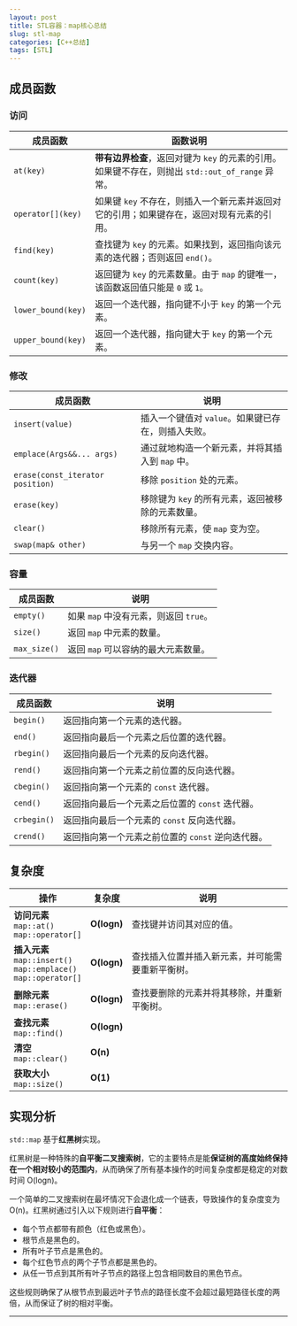 ```yaml
---
layout: post
title: STL容器：map核心总结
slug: stl-map
categories: [C++总结]
tags: [STL]
---
```


## 成员函数

### **访问**

| 成员函数                           | 函数说明                                                     |
| ---------------------------------- | ------------------------------------------------------------ |
| `at(key)`          | **带有边界检查**，返回对键为 `key` 的元素的引用。如果键不存在，则抛出 `std::out_of_range` 异常。 |
| `operator[](key)`  | 如果键 `key` 不存在，则插入一个新元素并返回对它的引用；如果键存在，返回对现有元素的引用。 |
| `find(key)`        | 查找键为 `key` 的元素。如果找到，返回指向该元素的迭代器；否则返回 `end()`。 |
| `count(key)`       | 返回键为 `key` 的元素数量。由于 `map` 的键唯一，该函数返回值只能是 `0` 或 `1`。 |
| `lower_bound(key)` | 返回一个迭代器，指向键不小于 `key` 的第一个元素。            |
| `upper_bound(key)` | 返回一个迭代器，指向键大于 `key` 的第一个元素。              |

### **修改**

| 成员函数                          | 说明                                               |
| --------------------------------- | -------------------------------------------------- |
| `insert(value)` | 插入一个键值对 `value`。如果键已存在，则插入失败。 |
| `emplace(Args&&... args)`         | 通过就地构造一个新元素，并将其插入到 `map` 中。    |
| `erase(const_iterator position)`  | 移除 `position` 处的元素。                         |
| `erase(key)`      | 移除键为 `key` 的所有元素，返回被移除的元素数量。  |
| `clear()`                         | 移除所有元素，使 `map` 变为空。                    |
| `swap(map& other)`                | 与另一个 `map` 交换内容。                          |

### **容量**

| 成员函数     | 说明                                   |
| ------------ | -------------------------------------- |
| `empty()`    | 如果 `map` 中没有元素，则返回 `true`。 |
| `size()`     | 返回 `map` 中元素的数量。              |
| `max_size()` | 返回 `map` 可以容纳的最大元素数量。    |

### **迭代器**

| 成员函数    | 说明                                              |
| ----------- | ------------------------------------------------- |
| `begin()`   | 返回指向第一个元素的迭代器。                      |
| `end()`     | 返回指向最后一个元素之后位置的迭代器。            |
| `rbegin()`  | 返回指向最后一个元素的反向迭代器。                |
| `rend()`    | 返回指向第一个元素之前位置的反向迭代器。          |
| `cbegin()`  | 返回指向第一个元素的 `const` 迭代器。             |
| `cend()`    | 返回指向最后一个元素之后位置的 `const` 迭代器。   |
| `crbegin()` | 返回指向最后一个元素的 `const` 反向迭代器。       |
| `crend()`   | 返回指向第一个元素之前位置的 `const` 逆向迭代器。 |

## 复杂度

| 操作                                                         | 复杂度      | 说明                                             |
| ------------------------------------------------------------ | ----------- | ------------------------------------------------ |
| **访问元素**<br> `map::at()`<br> `map::operator[]`           | **O(logn)** | 查找键并访问其对应的值。                         |
| **插入元素**<br> `map::insert()`<br> `map::emplace()`<br> `map::operator[]` | **O(logn)** | 查找插入位置并插入新元素，并可能需要重新平衡树。 |
| **删除元素**<br> `map::erase()`                              | **O(logn)** | 查找要删除的元素并将其移除，并重新平衡树。       |
| **查找元素**<br> `map::find()`                               | **O(logn)** |                                                  |
| **清空**<br> `map::clear()`                                  | **O(n)**    |                                                  |
| **获取大小**<br> `map::size()`                               | **O(1)**    |                                                  |

## 实现分析

`std::map` 基于**红黑树**实现。

红黑树是一种特殊的**自平衡二叉搜索树**，它的主要特点是能**保证树的高度始终保持在一个相对较小的范围内**，从而确保了所有基本操作的时间复杂度都是稳定的对数时间 O(logn)。

一个简单的二叉搜索树在最坏情况下会退化成一个链表，导致操作的复杂度变为 O(n)。红黑树通过引入以下规则进行**自平衡**：

+   每个节点都带有颜色（红色或黑色）。
+   根节点是黑色的。
+   所有叶子节点是黑色的。
+   每个红色节点的两个子节点都是黑色的。
+   从任一节点到其所有叶子节点的路径上包含相同数目的黑色节点。

这些规则确保了从根节点到最远叶子节点的路径长度不会超过最短路径长度的两倍，从而保证了树的相对平衡。

***

